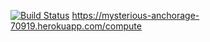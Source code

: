 [![Build Status](https://travis-ci.org/asdemirci/demoapp.svg?branch=master)](https://travis-ci.org/asdemirci/demoapp)
https://mysterious-anchorage-70919.herokuapp.com/compute
